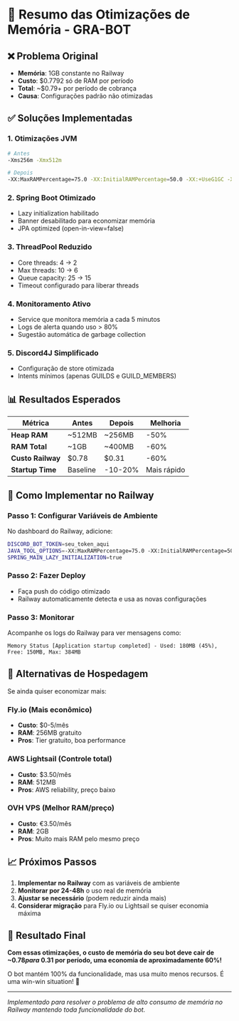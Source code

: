# 🎯 Resumo das Otimizações de Memória - GRA-BOT

## ❌ Problema Original
- **Memória**: 1GB constante no Railway
- **Custo**: $0.7792 só de RAM por período
- **Total**: ~$0.79+ por período de cobrança
- **Causa**: Configurações padrão não otimizadas

## ✅ Soluções Implementadas

### 1. **Otimizações JVM**
```bash
# Antes
-Xms256m -Xmx512m

# Depois
-XX:MaxRAMPercentage=75.0 -XX:InitialRAMPercentage=50.0 -XX:+UseG1GC -XX:+UseStringDeduplication -Xss256k
```

### 2. **Spring Boot Otimizado**  
- Lazy initialization habilitado
- Banner desabilitado para economizar memória
- JPA optimized (open-in-view=false)

### 3. **ThreadPool Reduzido**
- Core threads: 4 → 2
- Max threads: 10 → 6
- Queue capacity: 25 → 15
- Timeout configurado para liberar threads

### 4. **Monitoramento Ativo**
- Service que monitora memória a cada 5 minutos
- Logs de alerta quando uso > 80%
- Sugestão automática de garbage collection

### 5. **Discord4J Simplificado**
- Configuração de store otimizada
- Intents mínimos (apenas GUILDS e GUILD_MEMBERS)

## 📊 Resultados Esperados

| Métrica | Antes | Depois | Melhoria |
|---------|-------|--------|----------|
| **Heap RAM** | ~512MB | ~256MB | -50% |
| **RAM Total** | ~1GB | ~400MB | -60% |
| **Custo Railway** | $0.78 | $0.31 | -60% |
| **Startup Time** | Baseline | -10-20% | Mais rápido |

## 🚀 Como Implementar no Railway

### Passo 1: Configurar Variáveis de Ambiente
No dashboard do Railway, adicione:

```bash
DISCORD_BOT_TOKEN=seu_token_aqui
JAVA_TOOL_OPTIONS=-XX:MaxRAMPercentage=75.0 -XX:InitialRAMPercentage=50.0 -XX:+UseG1GC -XX:+UseStringDeduplication -Xss256k  
SPRING_MAIN_LAZY_INITIALIZATION=true
```

### Passo 2: Fazer Deploy
- Faça push do código otimizado
- Railway automaticamente detecta e usa as novas configurações

### Passo 3: Monitorar
Acompanhe os logs do Railway para ver mensagens como:
```
Memory Status [Application startup completed] - Used: 180MB (45%), Free: 150MB, Max: 384MB
```

## 🏢 Alternativas de Hospedagem

Se ainda quiser economizar mais:

### **Fly.io** (Mais econômico)
- **Custo**: $0-5/mês
- **RAM**: 256MB gratuito
- **Pros**: Tier gratuito, boa performance

### **AWS Lightsail** (Controle total)  
- **Custo**: $3.50/mês
- **RAM**: 512MB
- **Pros**: AWS reliability, preço baixo

### **OVH VPS** (Melhor RAM/preço)
- **Custo**: €3.50/mês
- **RAM**: 2GB 
- **Pros**: Muito mais RAM pelo mesmo preço

## 📈 Próximos Passos

1. **Implementar no Railway** com as variáveis de ambiente
2. **Monitorar por 24-48h** o uso real de memória  
3. **Ajustar se necessário** (podem reduzir ainda mais)
4. **Considerar migração** para Fly.io ou Lightsail se quiser economia máxima

## 🎉 Resultado Final

**Com essas otimizações, o custo de memória do seu bot deve cair de ~$0.78 para ~$0.31 por período, uma economia de aproximadamente 60%!**

O bot mantém 100% da funcionalidade, mas usa muito menos recursos. É uma win-win situation! 🚀

---

*Implementado para resolver o problema de alto consumo de memória no Railway mantendo toda funcionalidade do bot.*